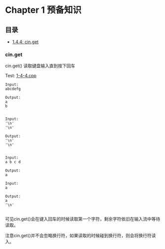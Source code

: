 # Chapter 1 预备知识

## 目录
* [1.4.4: cin.get](#cinget)

### cin.get

cin.get() 读取键盘输入直到按下回车

Test: [1-4-4.cpp](1-4-4.cpp)
```
Input:
abcdefg

Output:
a
b


Input:
'\n'
'\n'

Output:
'\n'
'\n'


Input:
a b c d

Output:
a

Input:
a

Output:
a
'\n'
 
```

可见cin.get()会在键入回车的时候读取第一个字符，剩余字符依旧在输入流中等待读取。

注意cin.get()并不会忽略换行符，如果读取的时候碰到换行符，则会将换行符读入。